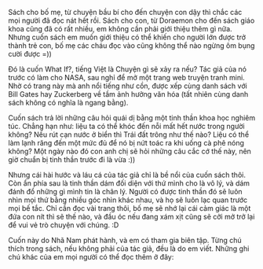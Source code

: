 Sách cho bố mẹ, từ chuyện bầu bí cho đến chuyện con dậy thì chắc các mọi người đã đọc nát hết rồi. Sách cho con, từ Doraemon cho đến sách giáo khoa cũng đã có rất nhiều, em không cần phải giới thiệu thêm gì nữa. Nhưng cuốn sách em muốn giới thiệu có thể khiến cho người lớn được trở thành trẻ con, bố mẹ các cháu đọc vào cũng không thể nào ngừng ôm bụng cười được =))

Đó là cuốn What If?, tiếng Việt là Chuyện gì sẽ xảy ra nếu? Tác giả của nó trước có làm cho NASA, sau nghỉ để mở một trang web truyện tranh mini. Nhờ có trang này mà anh nổi tiếng như cồn, được xếp cùng danh sách với Bill Gates hay Zuckerberg về tầm ảnh hưởng văn hóa (tất nhiên cùng danh sách không có nghĩa là ngang bằng).

Cuốn sách trả lời những câu hỏi quái dị bằng một tinh thần khoa học nghiêm túc. Chẳng hạn như: liệu ta có thể khóc đến nỗi mất hết nước trong người không? Nếu rút cạn nước ở biển thì Trái đất trông như thế nào? Liệu có thể làm lạnh răng đến một mức đủ để nó bị nứt toác ra khi uống cà phê nóng không? Một ngày nào đó con anh chị sẽ hỏi những câu cắc cớ thế này, nên giờ chuẩn bị tinh thần trước đi là vừa :))

Nhưng cái hài hước và láu cá của tác giả chỉ là bề nổi của cuốn sách thôi. Còn ẩn phía sau là tinh thần dám đối diện với thứ mình cho là vô lý, và dám đánh đổ những gì mình tin là chân lý. Người có được tinh thần đó sẽ luôn nhìn mọi thứ bằng nhiều góc nhìn khác nhau, và họ sẽ luôn lạc quan trước mọi bế tắc. Chỉ cần đọc vài trang thôi, bố mẹ sẽ nhớ lại cái cảm giác là một đứa con nít thì sẽ thế nào, và đầu óc nếu đang xám xịt cũng sẽ cởi mở trở lại để vui vẻ trò chuyện với chúng. :D

Cuốn này do Nhã Nam phát hành, và em có tham gia biên tập. Từng chú thích trong sách, nếu không phải của tác giả, đều là do em viết. Những ghi chú khác của em mọi người có thể đọc thêm ở đây:
